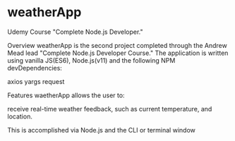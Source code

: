 # weatherApp

Udemy Course "Complete Node.js Developer."

Overview
weatherApp is the second project completed through the Andrew Mead lead "Complete Node.js Developer Course." The application is written using vanilla JS(ES6), Node.js(v11) and the following NPM devDependencies:

axios
yargs
request

Features
waetherApp allows the user to:

receive real-time weather feedback, such as current temperature, and location.

This is accomplished via Node.js and the CLI or terminal window
